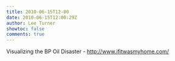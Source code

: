 ```yaml
---
title: 2010-06-15T12-00
date: 2010-06-15T12:00:29Z
author: Lee Turner
showtoc: false
comments: true
---
```


Visualizing the BP Oil Disaster - http://www.ifitwasmyhome.com/

